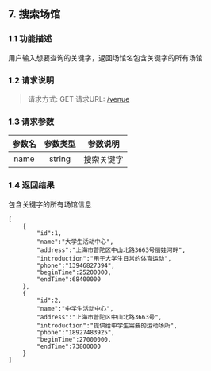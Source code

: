 ## 7. 搜索场馆
### 1.1 功能描述
用户输入想要查询的关键字，返回场馆名包含关键字的所有场馆
### 1.2 请求说明
> 请求方式: GET
  请求URL: [/venue](https://ecnuer996.cn/MeetHere/api/venue?name=[参数1])
### 1.3 请求参数
参数名      |   参数类型  | 参数说明
:----------:|:---------: | :------:
name   |  string         |  搜索关键字

### 1.4 返回结果
包含关键字的所有场馆信息
```ArrayList
[
    {
        "id":1,
        "name":"大学生活动中心",
        "address":"上海市普陀区中山北路3663号丽娃河畔",
        "introduction":"用于大学生日常的体育运动",
        "phone":"13946827394",
        "beginTime":25200000,
        "endTime":68400000
    },
    {
        "id":2,
        "name":"中学生活动中心",
        "address":"上海市普陀区中山北路3663号",
        "introduction":"提供给中学生需要的运动场所",
        "phone":"18927483925",
        "beginTime":27000000,
        "endTime":73800000
    }
]
```


